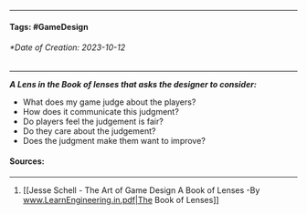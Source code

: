 __________________________________________________________________________
#### **Tags:** #GameDesign 
###### *Date of Creation: 2023-10-12
__________________________________________________________________________

***A Lens in the Book of lenses that asks the designer to consider:***
- What does my game judge about the players?
- How does it communicate this judgment?
- Do players feel the judgement is fair?
- Do they care about the judgement?
- Does the judgment make them want to improve?
#### Sources:
__________________________________________________________________________
1. [[Jesse Schell - The Art of Game Design A Book of Lenses -By www.LearnEngineering.in.pdf|The Book of Lenses]]